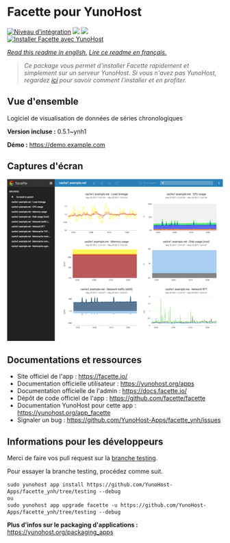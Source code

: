 # Facette pour YunoHost

[![Niveau d'intégration](https://dash.yunohost.org/integration/facette.svg)](https://dash.yunohost.org/appci/app/facette) ![](https://ci-apps.yunohost.org/ci/badges/facette.status.svg) ![](https://ci-apps.yunohost.org/ci/badges/facette.maintain.svg)  
[![Installer Facette avec YunoHost](https://install-app.yunohost.org/install-with-yunohost.svg)](https://install-app.yunohost.org/?app=facette)

*[Read this readme in english.](./README.md)*
*[Lire ce readme en français.](./README_fr.md)*

> *Ce package vous permet d'installer Facette rapidement et simplement sur un serveur YunoHost.
Si vous n'avez pas YunoHost, regardez [ici](https://yunohost.org/#/install) pour savoir comment l'installer et en profiter.*

## Vue d'ensemble

Logiciel de visualisation de données de séries chronologiques

**Version incluse :** 0.5.1~ynh1

**Démo :** https://demo.example.com

## Captures d'écran

![](./doc/screenshots/screenshot.png)

## Documentations et ressources

* Site officiel de l'app : https://facette.io/
* Documentation officielle utilisateur : https://yunohost.org/apps
* Documentation officielle de l'admin : https://docs.facette.io/
* Dépôt de code officiel de l'app : https://github.com/facette/facette
* Documentation YunoHost pour cette app : https://yunohost.org/app_facette
* Signaler un bug : https://github.com/YunoHost-Apps/facette_ynh/issues

## Informations pour les développeurs

Merci de faire vos pull request sur la [branche testing](https://github.com/YunoHost-Apps/facette_ynh/tree/testing).

Pour essayer la branche testing, procédez comme suit.
```
sudo yunohost app install https://github.com/YunoHost-Apps/facette_ynh/tree/testing --debug
ou
sudo yunohost app upgrade facette -u https://github.com/YunoHost-Apps/facette_ynh/tree/testing --debug
```

**Plus d'infos sur le packaging d'applications :** https://yunohost.org/packaging_apps